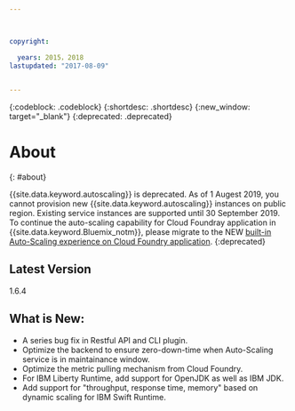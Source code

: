 ```yaml
---

 

copyright:

  years: 2015，2018
lastupdated: "2017-08-09"  
 

---
```


{:codeblock: .codeblock}
{:shortdesc: .shortdesc}
{:new_window: target="_blank"}
{:deprecated: .deprecated}


# About
{: #about}

{{site.data.keyword.autoscaling}} is deprecated. As of 1 Augest 2019, you cannot provision new {{site.data.keyword.autoscaling}} instances on public region. Existing service instances are supported until 30 September 2019. To continue the auto-scaling capability for Cloud Foundray application in {{site.data.keyword.Bluemix_notm}}, please migrate to the NEW [built-in Auto-Scaling experience on Cloud Foundry application](https://{DomainName}/docs/cloud-foundry-public?topic=cloud-foundry-public-autoscale_cloud_foundry_apps). {:deprecated}

## Latest Version
1.6.4

## What is New: 
 * A series bug fix in Restful API and CLI plugin. 
 * Optimize the backend to ensure zero-down-time when Auto-Scaling service is in maintainance window. 
 * Optimize the metric pulling mechanism from Cloud Foundry.
 * For IBM Liberty Runtime,  add support for OpenJDK as well as IBM JDK. 
 * Add support for "throughput, response time, memory" based on dynamic scaling for IBM Swift Runtime. 

